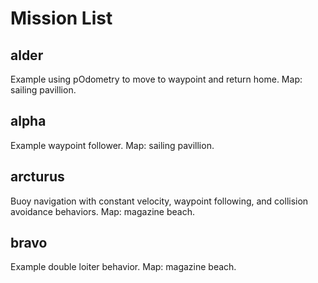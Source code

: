 # Mission List

## alder
Example using pOdometry to move to waypoint and return home. Map: sailing pavillion.

## alpha
Example waypoint follower. Map: sailing pavillion.

## arcturus
Buoy navigation with constant velocity, waypoint following, and collision avoidance behaviors. Map: magazine beach.

## bravo
Example double loiter behavior. Map: magazine beach.
